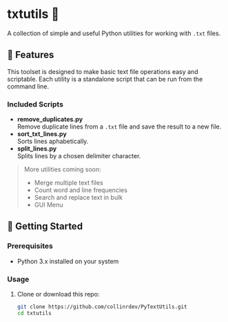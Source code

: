 # txtutils 🧰

A collection of simple and useful Python utilities for working with `.txt` files.

## 🔧 Features

This toolset is designed to make basic text file operations easy and scriptable. Each utility is a standalone script that can be run from the command line.

### Included Scripts

- **remove_duplicates.py**  
  Remove duplicate lines from a `.txt` file and save the result to a new file.
- **sort_txt_lines.py**  
  Sorts lines aphabetically.
- **split_lines.py**  
  Splits lines by a chosen delimiter character.


> More utilities coming soon:    
> - Merge multiple text files  
> - Count word and line frequencies  
> - Search and replace text in bulk
> - GUI Menu

## 🚀 Getting Started

### Prerequisites
- Python 3.x installed on your system

### Usage

1. Clone or download this repo:
   ```bash
   git clone https://github.com/collinrdev/PyTextUtils.git
   cd txtutils